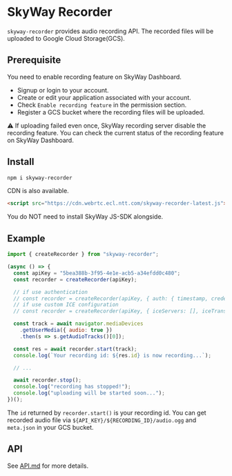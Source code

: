 # SkyWay Recorder
`skyway-recorder` provides audio recording API.
The recorded files will be uploaded to Google Cloud Storage(GCS).

## Prerequisite

You need to enable recording feature on SkyWay Dashboard.

- Signup or login to your account.
- Create or edit your application associated with your account.
- Check `Enable recording feature` in the permission section.
- Register a GCS bucket where the recording files will be uploaded.

:warning: If uploading failed even once, SkyWay recording server disable the recording feature.
You can check the current status of the recording feature on SkyWay Dashboard.

## Install

```sh
npm i skyway-recorder
```

CDN is also available.

```html
<script src="https://cdn.webrtc.ecl.ntt.com/skyway-recorder-latest.js"></script>
```

You do NOT need to install SkyWay JS-SDK alongside.

## Example

```js
import { createRecorder } from "skyway-recorder";

(async () => {
  const apiKey = "5bea388b-3f95-4e1e-acb5-a34efdd0c480";
  const recorder = createRecorder(apiKey);

  // if use authentication
  // const recorder = createRecorder(apiKey, { auth: { timestamp, credential } });
  // if use custom ICE configuration
  // const recorder = createRecorder(apiKey, { iceServers: [], iceTransportPolicy: "relay" });

  const track = await navigator.mediaDevices
    .getUserMedia({ audio: true })
    .then(s => s.getAudioTracks()[0]);

  const res = await recorder.start(track);
  console.log(`Your recording id: ${res.id} is now recording...`);

  // ...

  await recorder.stop();
  console.log("recording has stopped!");
  console.log("uploading will be started soon...");
})();
```

The `id` returned by `recorder.start()` is your recording id.
You can get recorded audio file via `${API_KEY}/${RECORDING_ID}/audio.ogg` and `meta.json` in your GCS bucket.

## API

See [API.md](./API.md) for more details.

